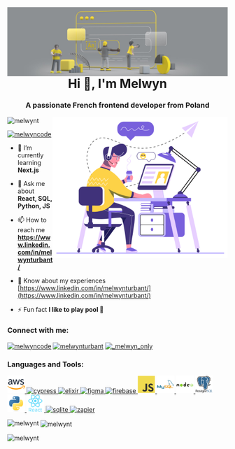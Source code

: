 <img align="right" alt="Coding" src="./Depositphotos_444512430_XL_1600x500-min.jpg" />

<h1 align="center">Hi 👋, I'm Melwyn</h1>
<h3 align="center">A passionate French frontend developer from Poland</h3>

<img align="right" alt="Coding" width="400" src="./git-min.png" />

<p align="left"> <img src="https://komarev.com/ghpvc/?username=melwynt&label=Profile%20views&color=0e75b6&style=flat" alt="melwynt" /> </p>

<p align="left"> <a href="https://twitter.com/melwyncode" target="blank"><img src="https://img.shields.io/twitter/follow/melwyncode?logo=twitter&style=for-the-badge" alt="melwyncode" /></a> </p>

- 🌱 I’m currently learning **Next.js**

- 💬 Ask me about **React, SQL, Python, JS**

- 📫 How to reach me **https://www.linkedin.com/in/melwynturbant/**

- 📄 Know about my experiences [https://www.linkedin.com/in/melwynturbant/](https://www.linkedin.com/in/melwynturbant/)

- ⚡ Fun fact **I like to play pool 🎱**

<h3 align="left">Connect with me:</h3>
<p align="left">
<a href="https://twitter.com/melwyncode" target="blank"><img align="center" src="https://raw.githubusercontent.com/rahuldkjain/github-profile-readme-generator/master/src/images/icons/Social/twitter.svg" alt="melwyncode" height="30" width="40" /></a>
<a href="https://linkedin.com/in/melwynturbant" target="blank"><img align="center" src="https://raw.githubusercontent.com/rahuldkjain/github-profile-readme-generator/master/src/images/icons/Social/linked-in-alt.svg" alt="melwynturbant" height="30" width="40" /></a>
<a href="https://instagram.com/_melwyn_only" target="blank"><img align="center" src="https://raw.githubusercontent.com/rahuldkjain/github-profile-readme-generator/master/src/images/icons/Social/instagram.svg" alt="_melwyn_only" height="30" width="40" /></a>
</p>

<h3 align="left">Languages and Tools:</h3>
<p align="left"> <a href="https://aws.amazon.com" target="_blank" rel="noreferrer"> <img src="https://raw.githubusercontent.com/devicons/devicon/master/icons/amazonwebservices/amazonwebservices-original-wordmark.svg" alt="aws" width="40" height="40"/> </a> <a href="https://www.cypress.io" target="_blank" rel="noreferrer"> <img src="https://raw.githubusercontent.com/simple-icons/simple-icons/6e46ec1fc23b60c8fd0d2f2ff46db82e16dbd75f/icons/cypress.svg" alt="cypress" width="40" height="40"/> </a> <a href="https://elixir-lang.org" target="_blank" rel="noreferrer"> <img src="https://www.vectorlogo.zone/logos/elixir-lang/elixir-lang-icon.svg" alt="elixir" width="40" height="40"/> </a> <a href="https://www.figma.com/" target="_blank" rel="noreferrer"> <img src="https://www.vectorlogo.zone/logos/figma/figma-icon.svg" alt="figma" width="40" height="40"/> </a> <a href="https://firebase.google.com/" target="_blank" rel="noreferrer"> <img src="https://www.vectorlogo.zone/logos/firebase/firebase-icon.svg" alt="firebase" width="40" height="40"/> </a> <a href="https://developer.mozilla.org/en-US/docs/Web/JavaScript" target="_blank" rel="noreferrer"> <img src="https://raw.githubusercontent.com/devicons/devicon/master/icons/javascript/javascript-original.svg" alt="javascript" width="40" height="40"/> </a> <a href="https://www.mysql.com/" target="_blank" rel="noreferrer"> <img src="https://raw.githubusercontent.com/devicons/devicon/master/icons/mysql/mysql-original-wordmark.svg" alt="mysql" width="40" height="40"/> </a> <a href="https://nodejs.org" target="_blank" rel="noreferrer"> <img src="https://raw.githubusercontent.com/devicons/devicon/master/icons/nodejs/nodejs-original-wordmark.svg" alt="nodejs" width="40" height="40"/> </a> <a href="https://www.postgresql.org" target="_blank" rel="noreferrer"> <img src="https://raw.githubusercontent.com/devicons/devicon/master/icons/postgresql/postgresql-original-wordmark.svg" alt="postgresql" width="40" height="40"/> </a> <a href="https://www.python.org" target="_blank" rel="noreferrer"> <img src="https://raw.githubusercontent.com/devicons/devicon/master/icons/python/python-original.svg" alt="python" width="40" height="40"/> </a> <a href="https://reactjs.org/" target="_blank" rel="noreferrer"> <img src="https://raw.githubusercontent.com/devicons/devicon/master/icons/react/react-original-wordmark.svg" alt="react" width="40" height="40"/> </a> <a href="https://www.sqlite.org/" target="_blank" rel="noreferrer"> <img src="https://www.vectorlogo.zone/logos/sqlite/sqlite-icon.svg" alt="sqlite" width="40" height="40"/> </a> <a href="https://zapier.com" target="_blank" rel="noreferrer"> <img src="https://www.vectorlogo.zone/logos/zapier/zapier-icon.svg" alt="zapier" width="40" height="40"/> </a> </p>

<p><img align="left" src="https://github-readme-stats.vercel.app/api/top-langs?username=melwynt&show_icons=true&locale=en&layout=compact" alt="melwynt" /></p>

<p>&nbsp;<img align="center" src="https://github-readme-stats.vercel.app/api?username=melwynt&show_icons=true&locale=en" alt="melwynt" /></p>

<p><img align="center" src="https://github-readme-streak-stats.herokuapp.com/?user=melwynt&" alt="melwynt" /></p>

